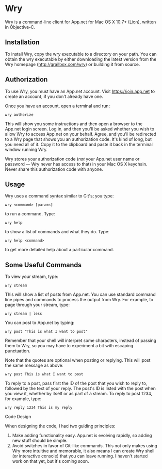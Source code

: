 # Wry
Wry is a command-line client for App.net for Mac OS X 10.7+ (Lion), written in Objective-C.

## Installation
To install Wry, copy the wry executable to a directory on your path. You can obtain the wry executable by either downloading the latest version from the Wry homepage (<http://grailbox.com/wry>) or building it from source.

## Authorization
To use Wry, you must have an App.net account. Visit <https://join.app.net> to create an account, if you don't already have one.

Once you have an account, open a terminal and run:

    wry authorize

This will show you some instructions and then open a browser to the App.net login screen. Log in, and then you'll be asked whether you wish to allow Wry to access App.net on your behalf. Agree, and you'll be redirected to a Wry page that shows you an authorization code. It's kind of long, but you need all of it. Copy it to the clipboard and paste it back in the terminal window running Wry.

Wry stores your authorization code (*not* your App.net user name or password &mdash; Wry never has access to that) in your Mac OS X keychain. Never share this authorization code with anyone.

## Usage
Wry uses a command syntax similar to Git's; you type:

    wry <command> [params]

to run a command. Type:

    wry help

to show a list of commands and what they do. Type:

    wry help <command>

to get more detailed help about a particular command.

## Some Useful Commands
To view your stream, type:

    wry stream

This will show a list of posts from App.net. You can use standard command line pipes and commands to process the output from Wry. For example, to page through your stream, type:

    wry stream | less

You can post to App.net by typing:

    wry post "This is what I want to post"

Remember that your shell will interpret some characters, instead of passing them to Wry, so you may have to experiment a bit with escaping punctuation.

Note that the quotes are optional when posting or replying. This will post the same message as above:

    wry post This is what I want to post

To reply to a post, pass first the ID of the post that you wish to reply to, followed by the text of your reply. The post's ID is listed with the post when you view it, whether by itself or as part of a stream. To reply to post 1234, for example, type:

    wry reply 1234 This is my reply

Code Design

When designing the code, I had two guiding principles:

1. Make adding functionality easy. App.net is evolving rapidly, so adding new stuff should be simple.
2. Avoid switches in favor of Git-like commands. This not only makes using Wry more intuitive and memorable, it also means I can create Wry shell (or interactive console) that you can leave running. I haven't started work on that yet, but it's coming soon.


